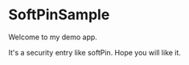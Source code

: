 # SoftPinSample
Welcome to my demo app.

It's a security entry like softPin. Hope you will like it.
